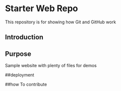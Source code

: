 # Starter Web Repo

This repository is for showing how Git and GitHub work

## Introduction


## Purpose

Sample website with plenty of files for demos

##deployment 

##how To contribute
